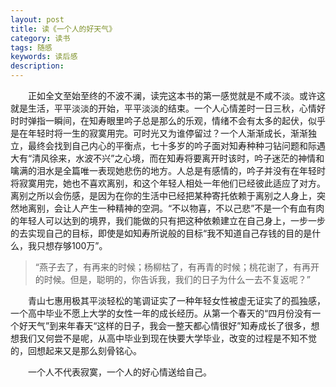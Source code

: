 ```yaml
---
layout: post
title: 读《一个人的好天气》
category: 读书
tags: 随感
keywords: 读后感
description: 
---
```


　　正如全文至始至终的不波不澜，读完这本书的第一感觉就是不咸不淡。或许这就是生活，平平淡淡的开始，平平淡淡的结束。一个人心情差时一日三秋，心情好时时弹指一瞬间，在知寿眼里吟子总是那么的乐观，情绪不会有太多的起伏，似乎是在年轻时将一生的寂寞用完。可时光又为谁停留过？一个人渐渐成长，渐渐独立，最终会找到自己内心的平衡点，七十多岁的吟子面对知寿种种刁钻问题和际遇大有“清风徐来，水波不兴”之心境，而在知寿将要离开时该时，吟子迷茫的神情和噙满的泪水是全篇唯一表现她悲伤的地方。人总是有感情的，吟子并没有在年轻时将寂寞用完，她也不喜欢离别，和这个年轻人相处一年他们已经彼此适应了对方。离别之所以会伤感，是因为在你的生活中已经把某种寄托依赖于离别之人身上，突然地离别，会让人产生一种精神的空洞。“不以物喜，不以己悲”不是一个有血有肉的年轻人可以达到的境界，我们能做的只有把这种依赖建立在自己身上，一步一步的去实现自己的目标，即使是如知寿所说般的目标“我不知道自己存钱的目的是什么，我只想存够100万”。

  > “燕子去了，有再来的时候；杨柳枯了，有再青的时候；桃花谢了，有再开的时候。但是，聪明的，你告诉我，我们的日子为什么一去不复返呢？”
  
　　青山七惠用极其平淡轻松的笔调证实了一种年轻女性被虚无证实了的孤独感，一个高中毕业不愿上大学的女性一年的成长经历。从第一个春天的“四月份没有一个好天气”到来年春天“这样的日子，我会一整天都心情很好”知寿成长了很多，想想我们又何尝不是呢，从高中毕业到现在快要大学毕业，改变的过程是不知不觉的，回想起来又是那么刻骨铭心。

　　一个人不代表寂寞，一个人的好心情送给自己。



